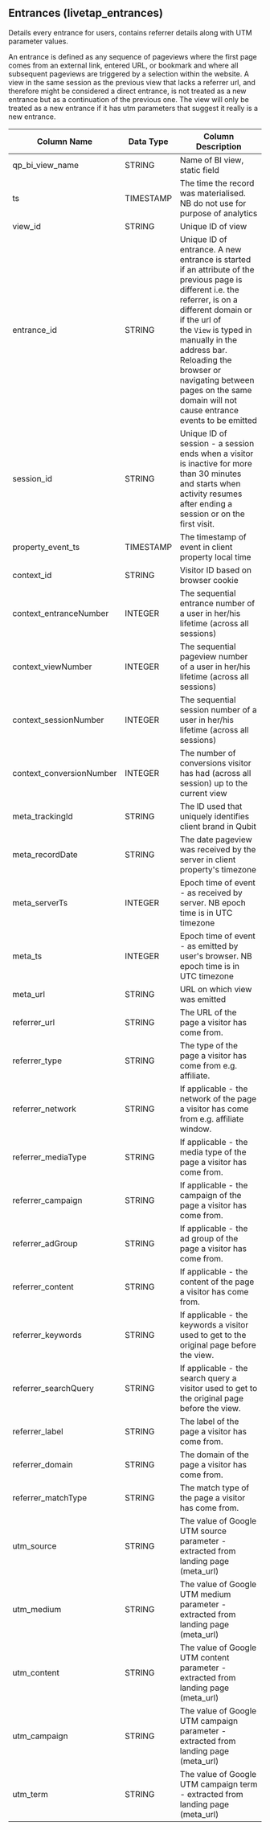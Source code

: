 ## Entrances (livetap_entrances)

Details every entrance for users, contains referrer details along with UTM parameter values.

An entrance is defined as any sequence of pageviews where the first page comes from an external link, entered URL, or bookmark and where all subsequent pageviews are triggered by a selection within the website. A view in the same session as the previous view that lacks a referrer url, and therefore might be considered a direct entrance, is not treated as a new entrance but as a continuation of the previous one. The view will only be treated as a new entrance if it has utm parameters that suggest it really is a new entrance.

|  **Column Name** | **Data Type** | **Column Description** |
| --- | --- | --- |
|  qp_bi_view_name | STRING | Name of BI view, static field |
|  ts | TIMESTAMP | The time the record was materialised. NB do not use for purpose of analytics |
|  view_id | STRING | Unique ID of view |
|  entrance_id | STRING | Unique ID of entrance. A new entrance is started if an attribute of the previous page is different i.e. the referrer, is on a different domain or if the url of<br/>  the `View` is typed in manually in the address bar. Reloading the browser or navigating between pages on the same domain will not cause entrance events to be emitted |
|  session_id | STRING | Unique ID of session - a session ends when a visitor is inactive for more than 30 minutes and starts when activity resumes after ending a session or on the first visit. |
|  property_event_ts | TIMESTAMP | The timestamp of event in client property local time |
|  context_id | STRING | Visitor ID based on browser cookie |
|  context_entranceNumber | INTEGER | The sequential entrance number of a user in her/his lifetime (across all sessions) |
|  context_viewNumber | INTEGER | The sequential pageview number of a user in her/his lifetime (across all sessions) |
|  context_sessionNumber | INTEGER | The sequential session number of a user in her/his lifetime (across all sessions) |
|  context_conversionNumber | INTEGER | The number of conversions visitor has had (across all session) up to the current view |
|  meta_trackingId | STRING | The ID used that uniquely identifies client brand in Qubit |
|  meta_recordDate | STRING | The date pageview was received by the server in client property's timezone |
|  meta_serverTs | INTEGER | Epoch time of event - as received by server. NB epoch time is in UTC timezone |
|  meta_ts | INTEGER | Epoch time of event - as emitted by user's browser. NB epoch time is in UTC timezone |
|  meta_url | STRING | URL on which view was emitted |
|  referrer_url | STRING | The URL of the page a visitor has come from. |
|  referrer_type | STRING | The type of the page a visitor has come from e.g. affiliate. |
|  referrer_network | STRING | If applicable - the network of the page a visitor has come from e.g. affiliate window. |
|  referrer_mediaType | STRING | If applicable - the media type of the page a visitor has come from. |
|  referrer_campaign | STRING | If applicable - the campaign of the page a visitor has come from. |
|  referrer_adGroup | STRING | If applicable - the ad group of the page a visitor has come from. |
|  referrer_content | STRING | If applicable - the content of the page a visitor has come from. |
|  referrer_keywords | STRING | If applicable - the keywords a visitor used to get to the original page before the view. |
|  referrer_searchQuery | STRING | If applicable - the search query a visitor used to get to the original page before the view. |
|  referrer_label | STRING | The label of the page a visitor has come from. |
|  referrer_domain | STRING | The domain of the page a visitor has come from. |
|  referrer_matchType | STRING | The match type of the page a visitor has come from. |
|  utm_source | STRING | The value of Google UTM source parameter - extracted from landing page (meta_url) |
|  utm_medium | STRING | The value of Google UTM medium parameter - extracted from landing page (meta_url) |
|  utm_content | STRING | The value of Google UTM content parameter - extracted from landing page (meta_url) |
|  utm_campaign | STRING | The value of Google UTM campaign parameter - extracted from landing page (meta_url) |
|  utm_term | STRING | The value of Google UTM campaign term - extracted from landing page (meta_url) |
